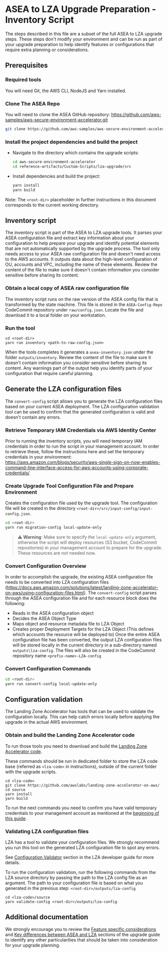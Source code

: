 # ASEA to LZA Upgrade Preparation - Inventory Script

The steps described in this file are a subset of the full ASEA to LZA upgrade steps. These steps don't modify your environment and can be run as part of your upgrade preparation to help identify features or configurations that require extra planning or considerations.

## Prerequisites

### Required tools
You will need Git, the AWS CLI, NodeJS and Yarn installed.

### Clone The ASEA Repo

You will need to clone the ASEA GitHub repository:
<https://github.com/aws-samples/aws-secure-environment-accelerator.git>

```bash
git clone https://github.com/aws-samples/aws-secure-environment-accelerator.git
```

### Install the project dependencies and build the project

- Navigate to the directory which contains the upgrade scripts:

  ```bash
  cd aws-secure-environment-accelerator
  cd reference-artifacts/Custom-Scripts/lza-upgrade/src
  ```

- Install dependencies and build the project:

  ```bash
  yarn install
  yarn build
  ```

Note: The `<root-dir>` placeholder in further instructions in this document corresponds to the current working directory.

## Inventory script

The inventory script is part of the ASEA to LZA upgrade tools. It parses your ASEA configuration file and extract key information about your configuration to help prepare your upgrade and identify potential elements that are not automatically supported by the upgrade process. The tool only needs access to your ASEA raw configuration file and doesn't need access to the AWS accounts. It outputs data about the high-level configuration of OU, accounts and VPC, including the name of these elements. Review the content of the file to make sure it doesn't contain information you consider sensitive before sharing its content.

### Obtain a local copy of ASEA raw configuration file

The inventory script runs on the raw version of the ASEA config file that is transformed by the state machine. This file is stored in the `ASEA-Config-Repo` CodeCommit repository under `raw/config.json`. Locate the file and download it to a local folder on your workstation.

### Run the tool
```
cd <root-dir>
yarn run inventory <path-to-raw-config.json>
```

When the tools completes it generates a `asea-inventory.json` under the folder `outputs/inventory`. Review the content of the file to make sure it doesn't contain information you consider sensitive before sharing its content. Any warnings part of the output help you identify parts of your configuration that require careful planning.


## Generate the LZA configuration files

The `convert-config` script allows you to generate the LZA configuration files based on your current ASEA deployment. The LZA configuration validation tool can be used to confirm that the generated configuration is valid and doesn't contain any errors.

### Retrieve Temporary IAM Credentials via AWS Identity Center

Prior to running the inventory scripts, you will need temporary IAM credentials in order to run the script in your management account. In order to retrieve these, follow the instructions here and set the temporary credentials in your environment:
<https://aws.amazon.com/blogs/security/aws-single-sign-on-now-enables-command-line-interface-access-for-aws-accounts-using-corporate-credentials/>

### Create Upgrade Tool Configuration File and Prepare Environment

Creates the configuration file used by the upgrade tool. The configuration file will be created in the directory `<root-dir>/src/input-config/input-config.json`.

```bash
cd <root-dir>
yarn run migration-config local-update-only
```

> **⚠️ Warning**: Make sure to specify the `local-update-only` argument, otherwise the script will deploy resources (S3 bucket, CodeCommit repositories) in your management account to prepare for the upgrade. These resources are not needed now.

### Convert Configuration Overview

In order to accomplish the upgrade, the existing ASEA configuration file needs to be converted into LZA configuration files (<https://docs.aws.amazon.com/solutions/latest/landing-zone-accelerator-on-aws/using-configuration-files.html>). The `convert-config` script parses through the ASEA configuration file and for each resource block does the following:

- Reads in the ASEA configuration object
- Decides the ASEA Object Type
- Maps object and resource metadata file to LZA Object
- Creates proper Deployment Targets for the LZA Object (This defines which accounts the resource will be deployed to)
  Once the entire ASEA configuration file has been converted, the output LZA configuration files will be stored locally in the current directory in a sub-directory named `outputs\lza-config`. The files will also be created in the CodeCommit repository name `<prefix-name>-LZA-config`

### Convert Configuration Commands

```bash
cd <root-dir>
yarn run convert-config local-update-only
```

## Configuration validation

The Landing Zone Accelerator has tools that can be used to validate the configuration locally. This can help catch errors locally before applying the upgrade in the actual AWS environment.

### Obtain and build the Landing Zone Accelerator code
To run those tools you need to download and build the [Landing Zone Accelerator code](https://github.com/awslabs/landing-zone-accelerator-on-aws).

These commands should be run in dedicated folder to store the LZA code base (referred as `<lza-code>` in instructions), outside of the current folder with the upgrade scripts.
```
cd <lza-code>
git clone https://github.com/awslabs/landing-zone-accelerator-on-aws/
cd source
yarn install
yarn build
```

To run the next commands you need to confirm you have valid temporary credentials to your management account as mentioned at the [beginning of this guide](#retrieve-temporary-iam-credentials-via-aws-identity-center).

### Validating LZA configuration files

LZA has a tool to validate your configuration files. We strongly recommend you run this tool on the generated LZA configuration file to spot any errors.

See [Configuration Validator](https://awslabs.github.io/landing-zone-accelerator-on-aws/latest/developer-guide/scripts/#configuration-validator) section in the LZA developer guide for more details.

To run the configuration validation, run the following commands from the LZA source directory by passing the path to the LZA config file as an argument. The path to your configuration file is based on what you generated in the previous step:  `<root-dir>/outputs/lza-config`

```
cd <lza-code>/source
yarn validate-config <root-dir>/outputs/lza-config
```

## Additional documentation
We strongly encourage you to review the [Feature specific considerations](../comparison/feature-specific-considerations.md) and [Key differences between ASEA and LZA](../comparison/index.md) sections of the upgrade guide to identify any other particularities that should be taken into consideration for your upgrade planning.